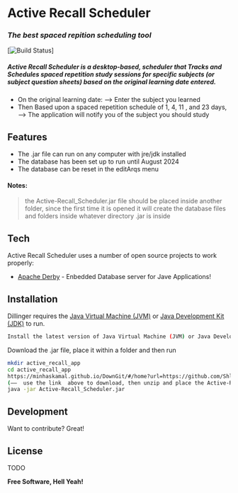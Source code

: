 # Active Recall Scheduler

### _The best spaced repition scheduling tool_

[![Build Status](https://github.com/ShlomoStept/Active-Recall-Scheduler/blob/main/.github/workflows/gradle-publish.yml/badge.svg?)] 

##### Active Recall Scheduler is a desktop-based, scheduler that Tracks and Schedules spaced repetition study sessions for specific subjects (or subject question sheets) based on the original learning date entered.

- On the original learning date:  ––>  Enter the subject you learned 
- Then Based upon a spaced repetition schedule of 1, 4, 11 , and 23 days,  ––>  The application will notify you of the subject you should study



## Features

-  The .jar file can run on any computer with jre/jdk installed 
-  The database has been set up to run until August 2024
-  The database can be reset in the editArqs menu 



#### Notes: 
> the Active-Recall_Scheduler.jar file should be placed inside another folder, 
> since the first time it is opened it will create the database files and folders inside whatever directory .jar is inside



## Tech

Active Recall Scheduler uses a number of open source projects to work properly:

- [Apache Derby] - Enbedded Database server for Jave Applications!





## Installation

Dillinger requires the [Java Virtual Machine (JVM)](https://www.java.com/en/download/manual.jsp)  or [Java Development Kit (JDK)](https://www.oracle.com/java/technologies/javase-downloads.html) to run.
```sh
Install the latest version of Java Virtual Machine (JVM) or Java Development Kit (JDK)
```
Download the .jar file, place it within a folder and then run

```sh
mkdir active_recall_app
cd active_recall_app
https://minhaskamal.github.io/DownGit/#/home?url=https://github.com/ShlomoStept/Active-Recall-Scheduler/tree/main/Working%20Application/Active-Recall%20Scheduler 
(––  use the link  above to download, then unzip and place the Active-Recall_Scheduler.jar file in active_recall_app folder  ––)
java -jar Active-Recall_Scheduler.jar
```



## Development

Want to contribute? Great!

## License
TODO


**Free Software, Hell Yeah!**

[//]: # (These are reference links used in the body of this note and get stripped out when the markdown processor does its job. There is no need to format nicely because it shouldn't be seen. Thanks SO - http://stackoverflow.com/questions/4823468/store-comments-in-markdown-syntax)

   [dill]: <https://github.com/joemccann/dillinger>
   [Apache Derby]: <https://db.apache.org/derby/>


